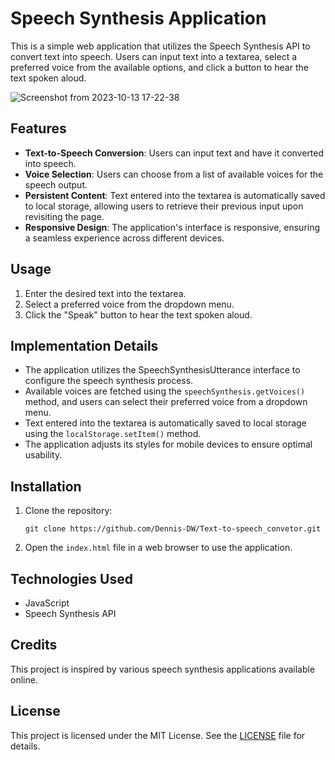 
# Speech Synthesis Application

This is a simple web application that utilizes the Speech Synthesis API to convert text into speech. Users can input text into a textarea, select a preferred voice from the available options, and click a button to hear the text spoken aloud.

![Screenshot from 2023-10-13 17-22-38](https://github.com/Dennis-DW/Text-to-speech_convetor/assets/115493939/981c43dc-a91e-4027-bd45-a77f8112674c)

## Features

- **Text-to-Speech Conversion**: Users can input text and have it converted into speech.
- **Voice Selection**: Users can choose from a list of available voices for the speech output.
- **Persistent Content**: Text entered into the textarea is automatically saved to local storage, allowing users to retrieve their previous input upon revisiting the page.
- **Responsive Design**: The application's interface is responsive, ensuring a seamless experience across different devices.

## Usage

1. Enter the desired text into the textarea.
2. Select a preferred voice from the dropdown menu.
3. Click the "Speak" button to hear the text spoken aloud.

## Implementation Details

- The application utilizes the SpeechSynthesisUtterance interface to configure the speech synthesis process.
- Available voices are fetched using the `speechSynthesis.getVoices()` method, and users can select their preferred voice from a dropdown menu.
- Text entered into the textarea is automatically saved to local storage using the `localStorage.setItem()` method.
- The application adjusts its styles for mobile devices to ensure optimal usability.

## Installation

1. Clone the repository:

    ```
    git clone https://github.com/Dennis-DW/Text-to-speech_convetor.git
    ```

2. Open the `index.html` file in a web browser to use the application.

## Technologies Used

- JavaScript
- Speech Synthesis API

## Credits

This project is inspired by various speech synthesis applications available online.

## License

This project is licensed under the MIT License. See the [LICENSE](LICENSE) file for details.


